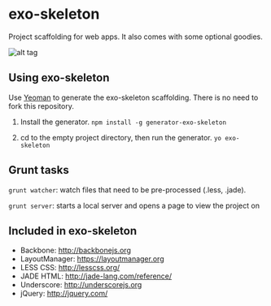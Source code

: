 exo-skeleton
============
Project scaffolding for web apps. It also comes with some optional goodies.

![alt tag](https://raw.github.com/positlabs/exo-skeleton/master/app/assets/imgs/exo-logo_120.png)

Using exo-skeleton
-----------------
Use [Yeoman][1] to generate the exo-skeleton scaffolding. There is no need to fork this repository.

1. Install the generator.
  `npm install -g generator-exo-skeleton`

2. cd to the empty project directory, then run the generator.
  `yo exo-skeleton`


Grunt tasks
------------------
`grunt watcher`: watch files that need to be pre-processed (.less, .jade).

`grunt server`: starts a local server and opens a page to view the project on


Included in exo-skeleton
------------------
* Backbone: http://backbonejs.org
* LayoutManager: https://layoutmanager.org
* LESS CSS: http://lesscss.org/
* JADE HTML: http://jade-lang.com/reference/
* Underscore: http://underscorejs.org
* jQuery: http://jquery.com/

[1]: http://yeoman.io/ "Yeoman"
